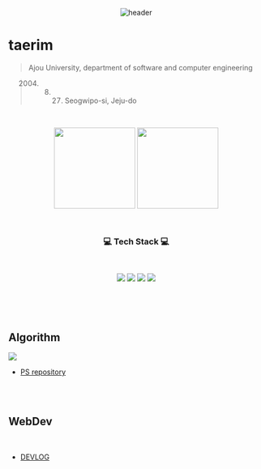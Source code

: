 
<div align="center">

  ![header](https://capsule-render.vercel.app/api?type=waving&color=gradient&height=210&section=header&text=허태림&fontSize=50&fontAlign=80)

</div>
  
taerim
====

> Ajou University, department of software and computer engineering

> 2004. 08. 27. Seogwipo-si, Jeju-do

<br>


<div align="center">
  
  <a href="https://github.com/taerim0"><img align="center" style="height:160px" src="https://github-readme-stats.vercel.app/api?username=taerim0&show_icons=true&include_all_commits=true&theme=onedark&hide_border=false"/></a>
  <a href="https://github.com/taerim0"><img align="center" style="height:160px" src="https://github-readme-stats.vercel.app/api/top-langs/?username=taerim0&layout=compact&theme=onedark&hide_border=false" /></a> 

</div>
<br>
<div align="center">
  
  <h3 align="center"> 💻 Tech Stack 💻 </h3>
  <br>

  <a><img src="https://img.shields.io/badge/c-%2300599C.svg?style=for-the-badge&logo=c&logoColor=white"/></a>
  <a><img src="https://img.shields.io/badge/c++-%2300599C.svg?style=for-the-badge&logo=c%2B%2B&logoColor=white"/></a>
  <a><img src="https://img.shields.io/badge/node.js-339933?style=for-the-badge&logo=Node.js&logoColor=white"></a>
  <a><img src="https://img.shields.io/badge/express-000000?style=for-the-badge&logo=express&logoColor=white"></a>
  
  <br>
</div>
<br>

<br>

## Algorithm



<div align="left">
  
  <a href="https://solved.ac/profile/taerim0"><img src="https://github-readme-solvedac.hyp3rflow.vercel.app/api/?handle=taerim0"/></a>

</div>
  
- [PS repository](https://github.com/taerim0/baekjoon)

<br>

<br>

## WebDev
<br>

- [DEVLOG](https://github.com/taerim0/devlog_Web)


